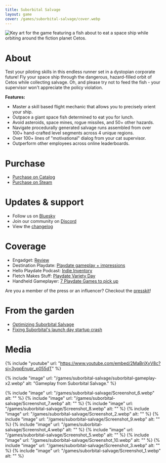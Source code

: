 ```yaml
---
title: Suborbital Salvage
layout: game
cover: /games/suborbital-salvage/cover.webp
---
```


![Key art for the game featuring a fish about to eat a space ship while orbiting around the fiction planet Cetos.](/games/suborbital-salvage/cover.webp)

<!-- > Greetings Applicant,
> 
> On behalf of Suborbital Salvage Ltd., I am pleased to offer you the position of Salvage Pilot! You start immediately, with no benefits. If you survive training, you'll be generously offered an hourly salary.
> 
> You will be required to:
> - Avoid asteroids, space mines, rogue missiles, and 50+ other hazards.
> - Collect salvage. No you can't keep it.
> - Not crash your multi-million dollar spaceship.
> - Refrain from feeding the giant space fish.
> 
> Cheers,  
> Your new supervisor -->

# About
Test your piloting skills in this endless runner set in a dystopian corporate future! Fly your space ship through the dangerous, hazard-filled orbit of Cetos while collecting salvage. Oh, and please try not to feed the fish - your supervisor won't appreciate the policy violation.

__Features:__
- Master a skill based flight mechanic that allows you to precisely orient your ship.
- Outpace a giant space fish determined to eat you for lunch.
- Avoid asteroids, space mines, rogue missiles, and 50+ other hazards.
- Navigate procedurally generated salvage runs assembled from over 100+ hand-crafted level segments across 4 unique regions.
- Over 100+ lines of "motivational" dialog from your cat supervisor.
- Outperform other employees across online leaderboards.

# Purchase
- [Purchase on Catalog](https://play.date/games/suborbital-salvage)
- [Purchase on Steam](https://store.steampowered.com/app/3687960/Suborbital_Salvage)

<!-- {% include "big-button" label: "Buy on Catalog", url: "https://play.date/games/suborbital-salvage", center: false %}
{% include "big-button" label: "Buy on Steam", url: "https://store.steampowered.com/app/3687960/Suborbital_Salvage", center: false %} -->

<!-- <iframe src="https://store.steampowered.com/widget/3687960/" frameborder="0" width="646" height="190"></iframe> -->

# Updates & support
- Follow us on [Bluesky](https://bsky.app/profile/gamesrightmeow.com)
- Join our community on [Discord](https://discord.gg/JzUz6ArETJ)
- View the [changelog](changelog/)

# Coverage
- Engadget: [Review](https://www.engadget.com/gaming/suborbital-salvage-is-a-thrilling-endless-runner-for-playdate-that-pelts-you-with-asteroids-and-insults-230014518.html)
- Destination Playdate: [Playdate gameplay + impressions](https://www.youtube.com/watch?v=-MePhXlTPrk)
- Hello Playdate Podcast: [Indie Inventory](https://sites.libsyn.com/412607/top-10-games-of-2024)
- Fletch Makes Stuff: [Playdate Variety Day](https://youtu.be/KedtwmVzBq4?t=4788)
- Handheld Gameplayer: [7 Playdate Games to pick up](https://www.youtube.com/watch?app=desktop&v=DnXcJjTVqOw&t=947s)

Are you a member of the press or an influencer? Checkout the [presskit](presskit/)!

# From the garden
- [Optimizing Suborbital Salvage](/garden/02a8564b90d94d25856783ec776650f2)
- [Fixing Suborbital's launch day startup crash](/garden/df592b7a386044bc8f1f83213094cc85)

# Media
{% include "youtube" url: "https://www.youtube.com/embed/2MaBriXyV8c?si=3yppEnupr_p055dT" %}

{% include "image" url: "/games/suborbital-salvage/suborbital-gameplay-x2.webp" alt: "Gameplay from Suborbital Salvage." %}

{% include "image" url: "/games/suborbital-salvage/Screenshot_6.webp" alt: "" %}
{% include "image" url: "/games/suborbital-salvage/Screenshot_7.webp" alt: "" %}
{% include "image" url: "/games/suborbital-salvage/Screenshot_8.webp" alt: "" %}
{% include "image" url: "/games/suborbital-salvage/Screenshot_2.webp" alt: "" %}
{% include "image" url: "/games/suborbital-salvage/Screenshot_9.webp" alt: "" %}
{% include "image" url: "/games/suborbital-salvage/Screenshot_4.webp" alt: "" %}
{% include "image" url: "/games/suborbital-salvage/Screenshot_5.webp" alt: "" %}
{% include "image" url: "/games/suborbital-salvage/Screenshot_10.webp" alt: "" %}
{% include "image" url: "/games/suborbital-salvage/Screenshot_3.webp" alt: "" %}
{% include "image" url: "/games/suborbital-salvage/Screenshot_1.webp" alt: "" %}

